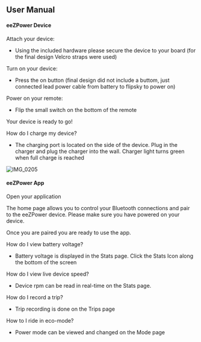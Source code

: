 ## User Manual

#### eeZPower Device

Attach your device:

-	Using the included hardware please secure the device to your board (for the final design Velcro straps were used)

Turn on your device:

-	Press the on button (final design did not include a buttom, just connected lead power cable from battery to flipsky to power on)

Power on your remote:

-	Flip the small switch on the bottom of the remote

Your device is ready to go!

How do I charge my device?

- The charging port is located on the side of the device. Plug in the charger and plug the charger into the wall. Charger light turns green when full charge is reached

![IMG_0205](https://user-images.githubusercontent.com/17459282/164177147-5700a7dd-dab7-4433-8db4-90f605652888.jpg)

#### eeZPower App

Open your application

The home page allows you to control your Bluetooth connections and pair to the eeZPower device. Please make sure you have powered on your device.

Once you are paired you are ready to use the app.

How do I view battery voltage?

-	Battery voltage is displayed in the Stats page. Click the Stats Icon along the bottom of the screen

How do I view live device speed?

-	Device rpm can be read in real-time on the Stats page.

How do I record a trip?

-	Trip recording is done on the Trips page

How to I ride in eco-mode?

-	Power mode can be viewed and changed on the Mode page
